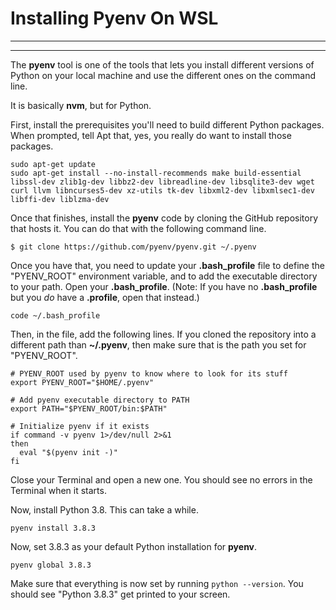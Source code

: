 # Installing Pyenv On WSL
________________________________________________________________________________
<!-- @import "[TOC]" {cmd="toc" depthFrom=2 depthTo=6 orderedList=false} -->
________________________________________________________________________________

The **pyenv** tool is one of the tools that lets you install different versions
of Python on your local machine and use the different ones on the command line.

It is basically **nvm**, but for Python.

First, install the prerequisites you'll need to build different Python packages.
When prompted, tell Apt that, yes, you really do want to install those packages.

```shell
sudo apt-get update
sudo apt-get install --no-install-recommends make build-essential libssl-dev zlib1g-dev libbz2-dev libreadline-dev libsqlite3-dev wget curl llvm libncurses5-dev xz-utils tk-dev libxml2-dev libxmlsec1-dev libffi-dev liblzma-dev
```

Once that finishes, install the **pyenv** code by cloning the GitHub repository
that hosts it. You can do that with the following command line.

```shell
$ git clone https://github.com/pyenv/pyenv.git ~/.pyenv
```

Once you have that, you need to update your **.bash_profile** file to define
the "PYENV_ROOT" environment variable, and to add the executable directory to
your path. Open your **.bash_profile**. (Note: If you have no **.bash_profile**
but you _do_ have a **.profile**, open that instead.)

```shell
code ~/.bash_profile
```

Then, in the file, add the following lines. If you cloned the repository into
a different path than **~/.pyenv**, then make sure that is the path you set for
"PYENV_ROOT".

```shell
# PYENV_ROOT used by pyenv to know where to look for its stuff
export PYENV_ROOT="$HOME/.pyenv"

# Add pyenv executable directory to PATH
export PATH="$PYENV_ROOT/bin:$PATH"

# Initialize pyenv if it exists
if command -v pyenv 1>/dev/null 2>&1
then
  eval "$(pyenv init -)"
fi
```

Close your Terminal and open a new one. You should see no errors in the Terminal
when it starts.

Now, install Python 3.8. This can take a while.

```
pyenv install 3.8.3
```

Now, set 3.8.3 as your default Python installation for **pyenv**.

```
pyenv global 3.8.3
```

Make sure that everything is now set by running `python --version`. You should
see "Python 3.8.3" get printed to your screen.
